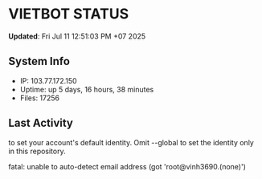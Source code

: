 # VIETBOT STATUS
**Updated**: Fri Jul 11 12:51:03 PM +07 2025

## System Info
- IP: 103.77.172.150
- Uptime: up 5 days, 16 hours, 38 minutes
- Files: 17256

## Last Activity

to set your account's default identity.
Omit --global to set the identity only in this repository.

fatal: unable to auto-detect email address (got 'root@vinh3690.(none)')
